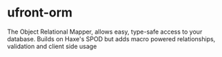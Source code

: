 ufront-orm
==========

The Object Relational Mapper, allows easy, type-safe access to your database.  Builds on Haxe's SPOD but adds macro powered relationships, validation and client side usage
